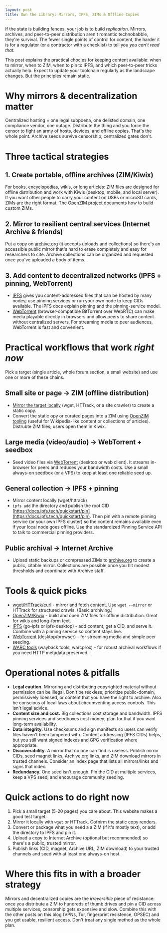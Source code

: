 ```yaml
---
layout: post
title: Own the Library: Mirrors, IPFS, ZIMs & Offline Copies
---
```


If the state is building fences, your job is to build *replication*. Mirrors, archives, and peer-to-peer distribution aren't romantic technobabble, they're survival. The fewer single points of control for content, the harder it is for a regulator (or a contractor with a checklist) to tell you *you can't read that.*

This post explains the practical chocies for keeping content available: when to mirror, when to ZIM, when to pin to IPFS, and which peer-to-peer tricks actually help. Expect to update your toolchain regularly as the landscape changes. But the principles remain static.

# Why mirrors & decentralization matter

Centralized hosting = one legal subpoena, one delisted domain, one compliance vendor, one outage. Distribute the thing and you force the censor to fight an army of hosts, devices, and offline copies. That's the whole point. Archive seeds survive censorship; centralized gates don't.

# Three tactical strategies

## 1. Create portable, offline archives (ZIM/Kiwix)

For books, encyclopedias, wikis, or long articles: ZIM files are designed for offline distribution and work with Kiwis (desktop, mobile, and local server). If you want other people to carry your content on USBs or microSD cards, ZIMs are the right format. The [OpenZIM project](https://wiki.openzim.org/wiki/Build_your_ZIM_file) documents how to build custom ZIMs.

## 2. Mirror to resilient central services (Internet Archive & friends)

Put a copy on [archive.org](https://archive.org) (it accepts uploads and collections) so there's an accessible public mirror that's hard to erase completely and easy for researchers to cite. Archive collections can be organized and requested once you've uploaded a body of items.

## 3. Add content to decentralized networks (IPFS + pinning, WebTorrent)

- [IPFS](https://docs.ipfs.tech/quickstart/pin/) gives you content-addressed files that can be hosted by many nodes; use pinning services or run your own node to keep CIDs available. The IPFS docs explain pinning and the pinning-service model.
- [WebTorrent](https://webtorrent.io/) (browser-compatible BitTorrent over WebRTC) can make media playable directly in browsers and allow peers to share content without centralized servers. For streaming media to peer audiences, WebTorrent is fast and convenient.

# Practical workflows that work *right now*

Pick a target (single article, whole forum section, a small website) and use one or more of these chains.

## Small site or page -> ZIM (offline distribution)

- [Mirror the target locally](https://gurjitmehta.wordpress.com/2017/04/04/mirroring-websites-using-wget-httrack) (wget, HTTrack, or a site crawler) to create a static copy.
- Convert the static opy or curated pages into a ZIM using [OpenZIM tooling](https://wiki.openzim.org/wiki/Build_your_ZIM_file) (useful for Wikipedia-like content or collections of articles). Distrubte ZIM files; users open them in Kiwix.

## Large media (video/audio) -> WebTorrent + seedbox

- Seed video files via [WebTorrent](https://webtorrent.io/desktop) (desktop or web client). It streams in-browser for peers and reduces your bandwidth costs. Use a small always-on seedbox (or a VPS) to keep at least one reliable seed up.

## General collection -> IPFS + pinning

- Mirror content locally (wget/httrack)
- `ipfs add` the directory and publish the root CID [https://docs.ipfs.tech/quickstart/pin](https://docs.ipfs.tech/quickstart/pin). Then pin with a remote pinning service (or your own IPFS cluster) so the content remains available even if your local node goes offline. Use the standardized Pinning Service API to talk to commercial pinning providers.

## Public archival -> Internet Archive

- Upload static backups or compressed ZIMs to [archive.org](https://archive.org) to create a public, citable mirror. Collections are possible once you hit modest thresholds and coordinate with Archive staff.

# Tools & quick picks

- [wget/HTTrack/curl](https://gurjitmehta.wordpress.com/2017/04/04/mirroring-websites-using-wget-httrack) - mirror and fetch content. Use `wget --mirror` or HTTrack for structured crawls. (Basic archiving.)
- [OpenZIM/Kiwix](https://wiki.openzim.org/wiki/Build_your_ZIM_file) - build and open ZIM files for offline distribution. Great for wikis and long-form text.
- [IPFS](https://docs.ipfs.tech/quickstart/pin) (go-ipfs or ipfs-desktop) - add content, get a CID, and serve it. Combine with a pinning service so content stays live.
- [WebTorrent](https://webtorrent.io/desktop) (desktop/browser) - for streaming media and simple peer seeding.
- [WARC tools](https://anarc.at/services/archive/web) (wayback tools, warcprox) - for robust archival workflows if you need HTTP metadata preserved.

# Operational notes & pitfalls

- **Legal caution.** Mirroring and distributing copyrighted material without permission can be illegal. Don't be reckless; prioritize public-domain, permissively licensed, or content that you have the right to archive. Also be conscious of local laws about circumventing access controls. This isn't legal advice.
- **Content size and cost.** Big collections cost storage and bandwidth. IPFS pinning services and seedboxes cost money; plan for that if you want long-term availability. 
- **Data integrity.** Use checksums and sign manifests so users can verify files haven't been tampered with. Content addressing (IPFS CIDs) helps, but you still want signed indexes and GPG verification where appropriate.
- **Discoverability.** A mirror that no one can find is useless. Publish mirror CIDs, seed magnet links, Archive.org links, and ZIM download mirrors in trusted channels. Consider an index page that lists all mirrors/links and signs that index.
- **Redundancy.** One seed isn't enough. Pin the CID at multiple services, keep a VPS seed, and encourage community seeding.

# Quick actions to do right now

1. Pick a small target (5-20 pages) you care about. This website makes a good test target.
1. Mirror it locally with `wget` or HTTrack. Cofnirm the static copy renders.
1. Convert or package what you need a a ZIM (if it's mostly text), or add the directory to IPFS and pin it.
1. Upload a copy to Internet Archive (optional but recommended) so there's a public, trusted mirror.
1. Publish links (CID, magnet, Archive URL, ZIM download) to your trusted channels and seed with at least one always-on host.

# Where this fits in with a broader strategy

Mirrors and decentralized copies are the *irreversible* piece of resistance: once you distribute a ZIM to hundreds of thumb drives and pin a CID across multiple services, censorship gets expensive and slow. Combine this with the other posts on this blog (VPNs, Tor, fingerprint resistence, OPSEC) and you get usable, resilient access. Don't treat any single method as the whole plan.
